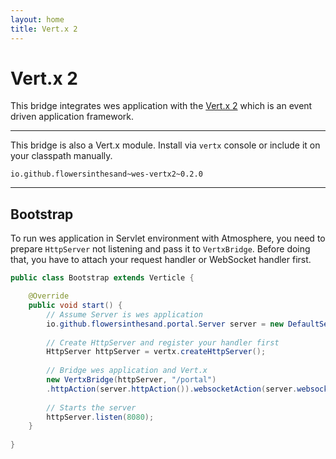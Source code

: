 ```yaml
---
layout: home
title: Vert.x 2
---
```


# Vert.x 2
This bridge integrates wes application with the [Vert.x 2](http://vertx.io/) which is an event driven application framework.

---

This bridge is also a Vert.x module. Install via `vertx` console or include it on your classpath manually.

```
io.github.flowersinthesand~wes-vertx2~0.2.0
```

---

## Bootstrap

To run wes application in Servlet environment with Atmosphere, you need to prepare `HttpServer` not listening and pass it to `VertxBridge`. Before doing that, you have to attach your request handler or WebSocket handler first.

```java
public class Bootstrap extends Verticle {

    @Override
    public void start() {
        // Assume Server is wes application
        io.github.flowersinthesand.portal.Server server = new DefaultServer();
        
        // Create HttpServer and register your handler first
        HttpServer httpServer = vertx.createHttpServer();
        
        // Bridge wes application and Vert.x
        new VertxBridge(httpServer, "/portal")
        .httpAction(server.httpAction()).websocketAction(server.websocketAction());
        
        // Starts the server
        httpServer.listen(8080);
    }
    
}
```